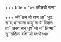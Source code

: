+++
title = "०५ क्रीळन्नो रश्म"

+++
क्री᳓ळन् नो रश्म आ᳓ भुवः  
स᳓म् भ᳓स्मना वायु᳓ना वे᳓विदानः  
ता᳓ अस्य सन् धृष᳓जो न᳓ तिग्माः᳓  
सु᳓संशिता वक्षि᳓यो वक्षणेस्थाः᳓
